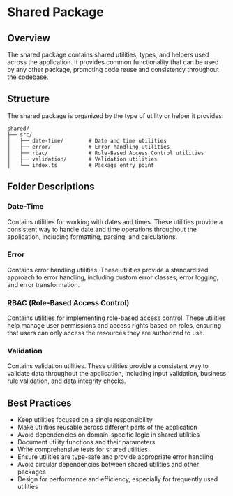 # Shared Package

## Overview
The shared package contains shared utilities, types, and helpers used across the application. It provides common functionality that can be used by any other package, promoting code reuse and consistency throughout the codebase.

## Structure
The shared package is organized by the type of utility or helper it provides:

```
shared/
├── src/
│   ├── date-time/        # Date and time utilities
│   ├── error/            # Error handling utilities
│   ├── rbac/             # Role-Based Access Control utilities
│   ├── validation/       # Validation utilities
│   └── index.ts          # Package entry point
```

## Folder Descriptions

### Date-Time
Contains utilities for working with dates and times. These utilities provide a consistent way to handle date and time operations throughout the application, including formatting, parsing, and calculations.

### Error
Contains error handling utilities. These utilities provide a standardized approach to error handling, including custom error classes, error logging, and error transformation.

### RBAC (Role-Based Access Control)
Contains utilities for implementing role-based access control. These utilities help manage user permissions and access rights based on roles, ensuring that users can only access the resources they are authorized to use.

### Validation
Contains validation utilities. These utilities provide a consistent way to validate data throughout the application, including input validation, business rule validation, and data integrity checks.

## Best Practices
- Keep utilities focused on a single responsibility
- Make utilities reusable across different parts of the application
- Avoid dependencies on domain-specific logic in shared utilities
- Document utility functions and their parameters
- Write comprehensive tests for shared utilities
- Ensure utilities are type-safe and provide appropriate error handling
- Avoid circular dependencies between shared utilities and other packages
- Design for performance and efficiency, especially for frequently used utilities
